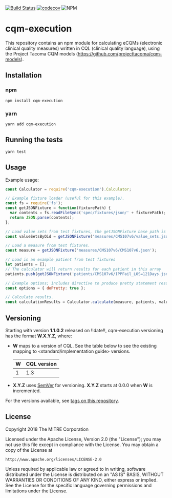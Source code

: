 [![Build Status](https://travis-ci.com/projecttacoma/cqm-execution.svg?branch=master)](https://travis-ci.com/projecttacoma/cqm-execution)
[![codecov](https://codecov.io/gh/projecttacoma/cqm-execution/branch/master/graph/badge.svg)](https://codecov.io/gh/projecttacoma/cqm-execution)
![NPM](https://img.shields.io/npm/v/cqm-execution.svg)

# cqm-execution

This repository contains an npm module for calculating eCQMs (electronic clinical quality measures) written in CQL (clinical quality language), using the Project Tacoma CQM models (https://github.com/projecttacoma/cqm-models).

## Installation

### npm
```
npm install cqm-execution
```

### yarn
```
yarn add cqm-execution
```

## Running the tests 

```
yarn test
```


## Usage
Example usage:
```javascript
const Calculator = require('cqm-execution').Calculator;

// Example fixture loader (useful for this example).
const fs = require('fs');
const getJSONFixture = function(fixturePath) { 
  var contents = fs.readFileSync('spec/fixtures/json/' + fixturePath);
  return JSON.parse(contents);
};

// Load value sets from test fixtures, the getJSONFixture base path is spec/fixtures/json
const valueSetsByOid = getJSONFixture('measures/CMS107v6/value_sets.json');

// Load a measure from test fixtures.
const measure = getJSONFixture('measures/CMS107v6/CMS107v6.json');

// Load in an example patient from test fixtures
let patients = [];
// The calculator will return results for each patient in this array
patients.push(getJSONFixture('patients/CMS107v6/IPPFail_LOS=121Days.json'));

// Example options; includes directive to produce pretty statement results.
const options = { doPretty: true };

// Calculate results.
const calculationResults = Calculator.calculate(measure, patients, valueSetsByOid, options);
```

## Versioning

Starting with version **1.1.0.2** released on !!date!!, cqm-execution versioning has the format **W.X.Y.Z**, where:

* **W** maps to a version of CQL. See the table below to see the existing mapping to <standard/implementation guide> versions.

  | W | CQL version |
  | --- | --- |
  | 1 | 1.3 |

* **X.Y.Z** uses [SemVer](http://semver.org/) for versioning. **X.Y.Z** starts at 0.0.0 when **W** is incremented.

For the versions available, see [tags on this repository](https://github.com/projecttacoma/<repository>/tags).


## License

Copyright 2018 The MITRE Corporation

Licensed under the Apache License, Version 2.0 (the "License"); you may not use this file except in compliance with the License. You may obtain a copy of the License at

```
http://www.apache.org/licenses/LICENSE-2.0
```

Unless required by applicable law or agreed to in writing, software distributed under the License is distributed on an "AS IS" BASIS, WITHOUT WARRANTIES OR CONDITIONS OF ANY KIND, either express or implied. See the License for the specific language governing permissions and limitations under the License.
